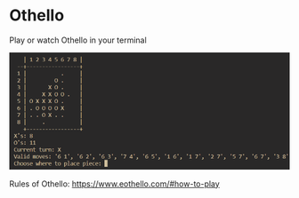 # Othello
Play or watch Othello in your terminal

![Showcase Image](https://github.com/LelsersLasers/Othello/raw/main/Showcase/Showcase.PNG)

Rules of Othello: https://www.eothello.com/#how-to-play
